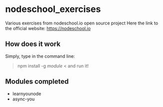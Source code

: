 # nodeschool_exercises

Various exercises from nodeschool.io open source project
Here the link to the official website:
https://nodeschool.io

## How does it work

Simply, type in the command line:
> npm install -g *module* <
and run it!

## Modules completed
- learnyounode
- async-you
 
